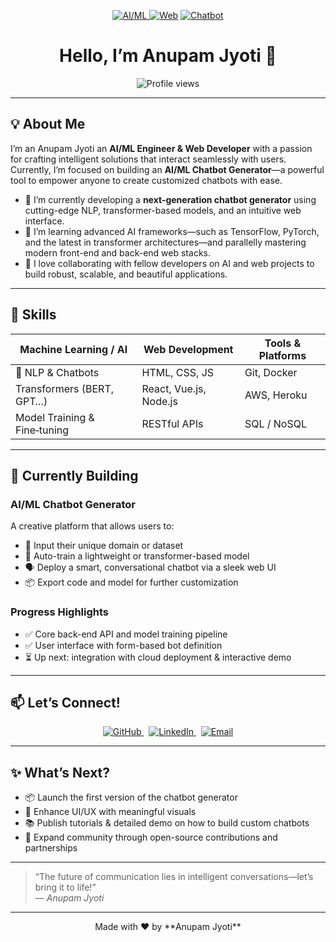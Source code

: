 <p align="center">
 <a href = "https://github.com/5at4am"> <img src="https://img.shields.io/badge/AI-ML-blue?style=flat&logo=python" alt="AI/ML"> </a>
<a href = "https://github.com/5at4am"><img src="https://img.shields.io/badge/Web-Development-green?style=flat&logo=html5" alt="Web"></a>
 <a href = "https://github.com/5at4am"> <img src="https://img.shields.io/badge/Chatbot-Generator-orange?style=flat&logo=dialogflow" alt="Chatbot"></a>
</p>

<h1 align="center">Hello, I’m Anupam Jyoti 👋</h1>
<p align="center">
  <img src="https://komarev.com/ghpvc/?username=anupam-jyoti&color=brightgreen" alt="Profile views" />
</p>

---

## 💡 About Me
I’m an Anupam Jyoti an **AI/ML Engineer & Web Developer** with a passion for crafting intelligent solutions that interact seamlessly with users. Currently, I’m focused on building an **AI/ML Chatbot Generator**—a powerful tool to empower anyone to create customized chatbots with ease.

- 🔭 I’m currently developing a **next-generation chatbot generator** using cutting-edge NLP, transformer-based models, and an intuitive web interface.
- 🌱 I’m learning advanced AI frameworks—such as TensorFlow, PyTorch, and the latest in transformer architectures—and parallelly mastering modern front-end and back-end web stacks.
- 👯 I love collaborating with fellow developers on AI and web projects to build robust, scalable, and beautiful applications.

---

## 🚀 Skills
| Machine Learning / AI | Web Development | Tools & Platforms |
|-----------------------|-----------------|------------------|
| 🤖 NLP & Chatbots     | HTML, CSS, JS   | Git, Docker      |
| Transformers (BERT, GPT…) | React, Vue.js, Node.js | AWS, Heroku      |
| Model Training & Fine‑tuning | RESTful APIs    | SQL / NoSQL      |

---

## 🔭 Currently Building
### AI/ML Chatbot Generator
A creative platform that allows users to:
- 🚀 Input their unique domain or dataset  
- 🧠 Auto-train a lightweight or transformer-based model  
- 🗣️ Deploy a smart, conversational chatbot via a sleek web UI  
- 📦 Export code and model for further customization  

### Progress Highlights
- ✅ Core back-end API and model training pipeline
- ✅ User interface with form-based bot definition
- ⏳ Up next: integration with cloud deployment & interactive demo

---

## 📫 Let’s Connect!
<p align="center">
  <a href="https://github.com/anupam-jyoti">
    <img src="https://img.shields.io/badge/GitHub-Anupam--Jyoti-black?style=flat&logo=github" alt="GitHub">
  </a>
  &nbsp;
  <a href="https://www.linkedin.com/in/anupam-jyoti-ba5016293/">
    <img src="https://img.shields.io/badge/LinkedIn-Connect-blue?style=flat&logo=linkedin" alt="LinkedIn">
  </a>
  &nbsp;
  <a href="mailto:anupamjyoti2006@gmail.com">
    <img src="https://img.shields.io/badge/anupamjyoti2006@gmail.com-red?style=flat&logo=gmail" alt="Email">
  </a>
</p>

---

## ✨ What’s Next?
- 📦 Launch the first version of the chatbot generator  
- 🎨 Enhance UI/UX with meaningful visuals  
- 📚 Publish tutorials & detailed demo on how to build custom chatbots  
- 🤝 Expand community through open-source contributions and partnerships  

---

> “The future of communication lies in intelligent conversations—let’s bring it to life!”  
> — *Anupam Jyoti*

---

<p align="center">
  Made with ❤️ by **Anupam Jyoti**
</p>
